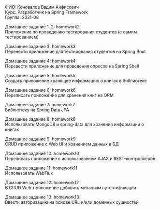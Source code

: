ФИО: Коновалов Вадим Анфисович  
Курс: Разработчик на Spring Framework  
Группа: 2021-08  

Домашнее задание 1, 2: homework2  
Приложение по проведению тестирования студентов (с самим тестированием) 
 
Домашнее задание 3:  homework3  
Перенести приложение для тестирования студентов на Spring Boot
  
Домашнее задание 4:  homework4  
Перевести приложение для проведения опросов на Spring Shell   

Домашнее задание 5:  homework5  
Создать приложение хранящее информацию о книгах в библиотеке 
 
Домашнее задание 6:  homework6  
Переписать приложение для хранения книг на ORM  

Домашнее задание 7:  homework7  
Библиотеку на Spring Data JPA  

Домашнее задание 8:  homework8  
Использовать MongoDB и spring-data для хранения информации о книгах  

Домашнее задание 9:  homework9  
CRUD приложение с Web UI и хранением данных в БД  

Домашнее задание 10:  homework10  
Переписать приложение с использованием AJAX и REST-контроллеров  

Домашнее задание 11:  homework11  
Использовать WebFlux 

Домашнее задание 12:  homework12  
В CRUD Web-приложение добавить механизм аутентификации  

Домашнее задание 13:  homework13  
Ввести авторизацию на основе URL и/или доменных сущностей  